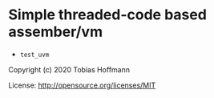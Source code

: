 # Simple threaded-code based assember/vm

* `test_uvm`

Copyright (c) 2020 Tobias Hoffmann

License: http://opensource.org/licenses/MIT

